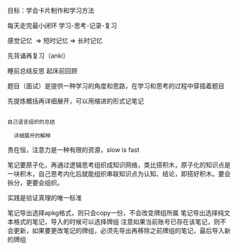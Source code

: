 目标：学会卡片制作和学习方法

  
每天走完最小闭环
学习-思考-记录-复习  


感觉记忆  => 短时记忆 => 长时记忆
  

先背诵再复习（anki）


睡前总结反思 起床前回顾


题目（面试）是提供一种学习的角度和思路，在学习和思考的过程中穿插着题目


先提炼概括再详细展开，可以用缩进的形式记笔记
```

自己语言组织的总结

  详细展开的解释

```


贵在恒，注意力是一种有限的资源，slow is fast


笔记要原子化，再通过逻辑思考组织成知识网络，类比搭积木，原子化的知识点是一块积木，自己思考内化后就能组织串联知识点为认知、结论，即搭好积木。要会拆分，更要会组织。

  
实践是验证真理的唯一标准


笔记导出选择apkg格式，则只会copy一份，不会改变牌组所属
笔记导出选择纯文本格式的笔记，导入的时候可以选择牌组
注意如果当前账号已存在该笔记，则不会更新，如果要更改笔记的牌组，必须先导出再移除之前牌组的笔记，最后导入新的牌组